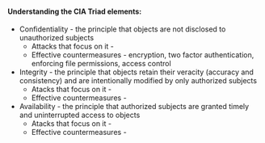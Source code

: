 #### Understanding the CIA Triad elements:
  - Confidentiality - the principle that objects are not disclosed to unauthorized subjects  
      - Attacks that focus on it -  
      - Effective countermeasures - encryption, two factor authentication, enforcing file permissions, access control
  - Integrity - the principle that objects retain their veracity (accuracy and consistency) and are intentionally modified by only authorized subjects  
    - Atacks that focus on it -  
    - Effective countermeasures - 
  - Availability - the principle that authorized subjects are granted timely and uninterrupted access to objects  
    - Atacks that focus on it -  
    - Effective countermeasures - 
